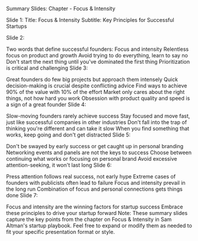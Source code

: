 Summary Slides: Chapter - Focus & Intensity

Slide 1:
Title: Focus & Intensity
Subtitle: Key Principles for Successful Startups

Slide 2:

Two words that define successful founders: Focus and intensity
Relentless focus on product and growth
Avoid trying to do everything, learn to say no
Don't start the next thing until you've dominated the first thing
Prioritization is critical and challenging
Slide 3:

Great founders do few big projects but approach them intensely
Quick decision-making is crucial despite conflicting advice
Find ways to achieve 90% of the value with 10% of the effort
Market only cares about the right things, not how hard you work
Obsession with product quality and speed is a sign of a great founder
Slide 4:

Slow-moving founders rarely achieve success
Stay focused and move fast, just like successful companies in other industries
Don't fall into the trap of thinking you're different and can take it slow
When you find something that works, keep going and don't get distracted
Slide 5:

Don't be swayed by early success or get caught up in personal branding
Networking events and panels are not the keys to success
Choose between continuing what works or focusing on personal brand
Avoid excessive attention-seeking, it won't last long
Slide 6:

Press attention follows real success, not early hype
Extreme cases of founders with publicists often lead to failure
Focus and intensity prevail in the long run
Combination of focus and personal connections gets things done
Slide 7:

Focus and intensity are the winning factors for startup success
Embrace these principles to drive your startup forward
Note: These summary slides capture the key points from the chapter on Focus & Intensity in Sam Altman's startup playbook. Feel free to expand or modify them as needed to fit your specific presentation format or style.
